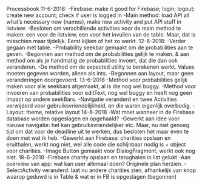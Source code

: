 Processbook
11-6-2018:
-Firebase: make it good for Firebase; login; logout; create new account; check if user is logged in
-Main method: load API all what’s necessary now (names), make new activity and put API stuff in listview.
-Besloten om verschillende activities voor de main method te maken: een voor de listview, een voor het invullen van de table. Maar, dat is misschien maar tijdelijk. Eerst kijken of het zo werkt.
12-6-2018:
-Verder gegaan met table.
-Probability seekbar gemaakt om de probabilities aan te geven. 
-Begonnen aan method om de probabilities gelijk te maken. & aan method om als je handmatig de probabilities invoert, dat die dan ook veranderen.
-De method om de expected utility te berekenen werkt. Values moeten gegeven worden, alleen als ints.
-Begonnen aan layout, maar geen veranderingen doorgevoerd.
13-6-2018
-Method voor probabilities gelijk maken voor alle seekbars afgemaakt, al is die nog wel buggy.
-Method voor invoeren van probabilities voor editText, nog wel buggy en heeft nog geen impact op andere seekBars.
-Navigatie veranderd en twee Activities verwijderd voor gebruiksvriendelijkheid, en die waren eigenlijk overbodig.
-Layout: theme, relative layout
14-6-2018
-Wat moet wanneer in de Firebase database worden opgeslagen en opgehaald?
-Gewerkt aan idee voor nieuwe navigatie: het kan gebruiksvriendelijker etc. Maar, nu niet genoeg tijd om dat voor de deadline uit te werken, dus besloten het maar even te doen met wat ik heb.
-Gewerkt aan Firebase: charities opslaan en eruithalen, werkt nog niet, wel alle code die schijnbaar nodig is + object voor charities.
-Image Button gemaakt voor DialogFragment, werkt ook nog niet.
18-6-2018
-Firebase charity opslaan en terughalen in list gelukt
-Aan overview van app: wat kan user allemaal doen? Originele plan herzien.
-SelectActivity veranderd: laat nu andere charities zien, afhankelijk van knop waarop geduwd is in Table & wat er in FB is opgeslagen (begonnen)
